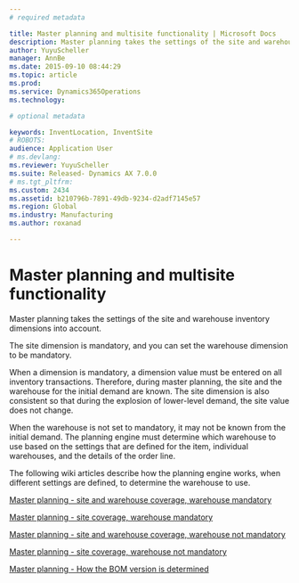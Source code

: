 ```yaml
---
# required metadata

title: Master planning and multisite functionality | Microsoft Docs
description: Master planning takes the settings of the site and warehouse inventory dimensions into account. 
author: YuyuScheller
manager: AnnBe
ms.date: 2015-09-10 08:44:29
ms.topic: article
ms.prod: 
ms.service: Dynamics365Operations
ms.technology: 

# optional metadata

keywords: InventLocation, InventSite
# ROBOTS: 
audience: Application User
# ms.devlang: 
ms.reviewer: YuyuScheller
ms.suite: Released- Dynamics AX 7.0.0
# ms.tgt_pltfrm: 
ms.custom: 2434
ms.assetid: b210796b-7891-49db-9234-d2adf7145e57
ms.region: Global
ms.industry: Manufacturing
ms.author: roxanad

---
```


# Master planning and multisite functionality

Master planning takes the settings of the site and warehouse inventory dimensions into account. 

The site dimension is mandatory, and you can set the warehouse dimension to be mandatory.

When a dimension is mandatory, a dimension value must be entered on all inventory transactions. Therefore, during master planning, the site and the warehouse for the initial demand are known. The site dimension is also consistent so that during the explosion of lower-level demand, the site value does not change.

When the warehouse is not set to mandatory, it may not be known from the initial demand. The planning engine must determine which warehouse to use based on the settings that are defined for the item, individual warehouses, and the details of the order line.

The following wiki articles describe how the planning engine works, when different settings are defined, to determine the warehouse to use.

[Master planning - site and warehouse coverage, warehouse mandatory](https://docs.microsoft.com/en-us/dynamics365/operations/manufacturing/master-planning/master-planning-site-and-warehouse-coverage-warehouse-mandatory)

[Master planning - site coverage, warehouse mandatory](https://docs.microsoft.com/en-us/dynamics365/operations/manufacturing/master-planning/master-planning-site-coverage-warehouse-mandatory)

[Master planning - site and warehouse coverage, warehouse not mandatory](https://docs.microsoft.com/en-us/dynamics365/operations/manufacturing/master-planning/master-planning-site-and-warehouse-coverage-warehouse-not-mandatory)

[Master planning - site coverage, warehouse not mandatory](https://docs.microsoft.com/en-us/dynamics365/operations/manufacturing/master-planning/master-planning-site-coverage-warehouse-not-mandatory)

[Master planning - How the BOM version is determined](https://docs.microsoft.com/en-us/dynamics365/operations/manufacturing/master-planning/master-planning-how-the-bom-version-is-determined)

